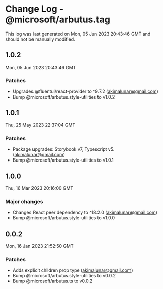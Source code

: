 # Change Log - @microsoft/arbutus.tag

This log was last generated on Mon, 05 Jun 2023 20:43:46 GMT and should not be manually modified.

<!-- Start content -->

## 1.0.2

Mon, 05 Jun 2023 20:43:46 GMT

### Patches

- Upgrades @fluentui/react-provider to ^9.7.2 (akimalunar@gmail.com)
- Bump @microsoft/arbutus.style-utilities to v1.0.2

## 1.0.1

Thu, 25 May 2023 22:37:04 GMT

### Patches

- Package upgrades: Storybook v7, Typescript v5. (akimalunar@gmail.com)
- Bump @microsoft/arbutus.style-utilities to v1.0.1

## 1.0.0

Thu, 16 Mar 2023 20:16:00 GMT

### Major changes

- Changes React peer dependency to ^18.2.0 (akimalunar@gmail.com)
- Bump @microsoft/arbutus.style-utilities to v1.0.0

## 0.0.2

Mon, 16 Jan 2023 21:52:50 GMT

### Patches

- Adds explicit children prop type (akimalunar@gmail.com)
- Bump @microsoft/arbutus.style-utilities to v0.0.2
- Bump @microsoft/arbutus.ts to v0.0.2
